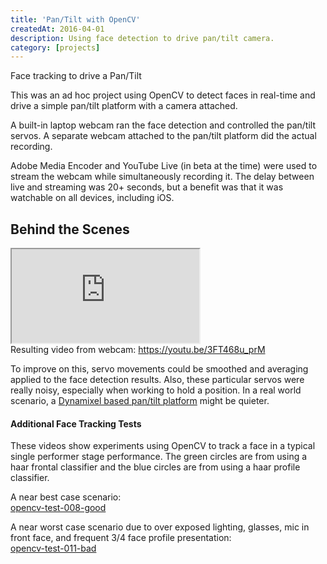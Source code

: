 ```yaml
---
title: 'Pan/Tilt with OpenCV'
createdAt: 2016-04-01
description: Using face detection to drive pan/tilt camera.
category: [projects]
---
```


<p class="lead">Face tracking to drive a Pan/Tilt</p>

This was an ad hoc project using OpenCV to detect faces in real-time and drive a simple pan/tilt platform with a camera
attached.

A built-in laptop webcam ran the face detection and controlled the pan/tilt servos. A separate webcam attached to the
pan/tilt platform did the actual recording.

Adobe Media Encoder and YouTube Live (in beta at the time) were used to stream the webcam while simultaneously recording
it. The delay between live and streaming was 20+ seconds, but a benefit was that it was watchable on all devices,
including iOS.

## Behind the Scenes

<div class="video-responsive">
  <iframe
    allowFullScreen
    src="https://www.youtube.com/embed/An6dyd8HZPk"
  ></iframe>
</div>
<div class="text-center">
    Resulting video from webcam:
      <a href="https://youtu.be/3FT468u_prM">https://youtu.be/3FT468u_prM</a> 
</div>

To improve on this, servo movements could be smoothed and averaging applied to the face detection results. Also, these
particular servos were really noisy, especially when working to hold a position. In a real world scenario, a
<a href="https://www.trossenrobotics.com/p/WidowX-robot-turret.aspx">Dynamixel based pan/tilt platform</a>
might be quieter.

<h4>Additional Face Tracking Tests</h4>
<p>
  These videos show experiments using OpenCV to track a face in a typical single performer stage performance. The
  green circles are from using a haar frontal classifier and the blue circles are from using a haar profile
  classifier.
</p>
<p>
  A near best case scenario:<br />
  <a href="https://www.youtube.com/watch?v=Cki-OF_ozCQ&hd=1">opencv-test-008-good</a>
</p>
<p>
  A near worst case scenario due to over exposed lighting, glasses, mic in front face, and frequent 3/4 face profile
  presentation:<br />
  <a href="https://www.youtube.com/watch?v=KgAG0cWsWDw">opencv-test-011-bad</a>
</p>

